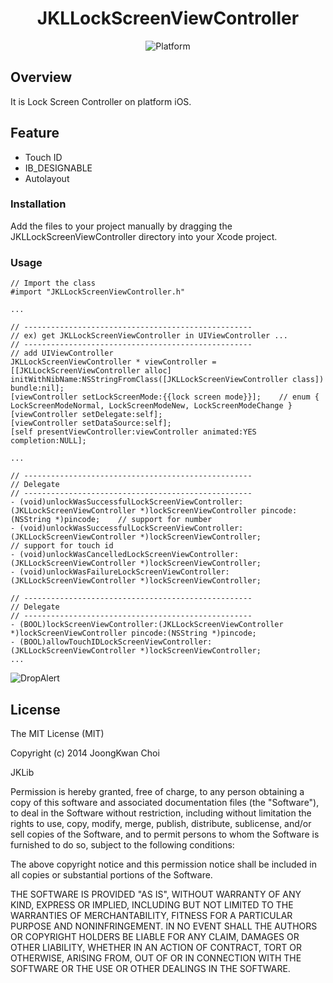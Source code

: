 <h1 align="center">JKLLockScreenViewController</h1>

<p align="center">
<img src="https://img.shields.io/cocoapods/p/DeepLinkSDK.svg?style=flat" alt="Platform" /></a>
</p>

Overview
-------------
It is Lock Screen Controller on platform iOS.

Feature
-------------
- Touch ID
- IB_DESIGNABLE
- Autolayout


### Installation
Add the files to your project manually by dragging the JKLLockScreenViewController directory into your Xcode project.


### Usage

```
// Import the class
#import "JKLLockScreenViewController.h"

...

// ---------------------------------------------------
// ex) get JKLLockScreenViewController in UIViewController ...
// ---------------------------------------------------
// add UIViewController
JKLLockScreenViewController * viewController = [[JKLLockScreenViewController alloc] initWithNibName:NSStringFromClass([JKLLockScreenViewController class]) bundle:nil];
[viewController setLockScreenMode:{{lock screen mode}}];    // enum { LockScreenModeNormal, LockScreenModeNew, LockScreenModeChange }
[viewController setDelegate:self];
[viewController setDataSource:self];
[self presentViewController:viewController animated:YES completion:NULL];
    
...

// ---------------------------------------------------
// Delegate
// ---------------------------------------------------
- (void)unlockWasSuccessfulLockScreenViewController:(JKLLockScreenViewController *)lockScreenViewController pincode:(NSString *)pincode;    // support for number
- (void)unlockWasSuccessfulLockScreenViewController:(JKLLockScreenViewController *)lockScreenViewController;                                // support for touch id
- (void)unlockWasCancelledLockScreenViewController:(JKLLockScreenViewController *)lockScreenViewController;
- (void)unlockWasFailureLockScreenViewController:(JKLLockScreenViewController *)lockScreenViewController;

// ---------------------------------------------------
// Delegate
// ---------------------------------------------------
- (BOOL)lockScreenViewController:(JKLLockScreenViewController *)lockScreenViewController pincode:(NSString *)pincode;
- (BOOL)allowTouchIDLockScreenViewController:(JKLLockScreenViewController *)lockScreenViewController;
...

```

![DropAlert](https://github.com/tiny2n/JKLLockScreenViewController/blob/master/Screenshot.png)


License
-------------------------------------------------------
The MIT License (MIT)

Copyright (c) 2014 JoongKwan Choi

JKLib

Permission is hereby granted, free of charge, to any person obtaining a copy
of this software and associated documentation files (the "Software"), to deal
in the Software without restriction, including without limitation the rights
to use, copy, modify, merge, publish, distribute, sublicense, and/or sell
copies of the Software, and to permit persons to whom the Software is
furnished to do so, subject to the following conditions:

The above copyright notice and this permission notice shall be included in all
copies or substantial portions of the Software.

THE SOFTWARE IS PROVIDED "AS IS", WITHOUT WARRANTY OF ANY KIND, EXPRESS OR
IMPLIED, INCLUDING BUT NOT LIMITED TO THE WARRANTIES OF MERCHANTABILITY,
FITNESS FOR A PARTICULAR PURPOSE AND NONINFRINGEMENT. IN NO EVENT SHALL THE
AUTHORS OR COPYRIGHT HOLDERS BE LIABLE FOR ANY CLAIM, DAMAGES OR OTHER
LIABILITY, WHETHER IN AN ACTION OF CONTRACT, TORT OR OTHERWISE, ARISING FROM,
OUT OF OR IN CONNECTION WITH THE SOFTWARE OR THE USE OR OTHER DEALINGS IN THE
SOFTWARE.

